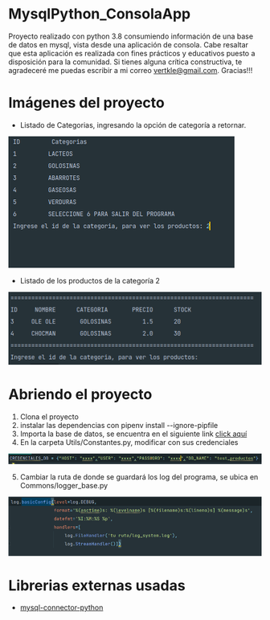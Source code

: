 # MysqlPython_ConsolaApp
Proyecto realizado con python 3.8 consumiendo información de una base de datos en mysql, vista desde una aplicación de consola. Cabe resaltar que esta aplicación es realizada con fines prácticos y educativos puesto a disposición para la comunidad. Si tienes alguna crítica constructiva, te agradeceré me puedas escribir a mi correo vertkle@gmail.com. Gracias!!!


# Imágenes del proyecto
* Listado de Categorias, ingresando la opción de categoría a retornar.

![alt text](https://raw.githubusercontent.com/vertkle/MysqlPython_ConsolaApp/main/resources/img/img1.png)

* Listado de los productos de la categoría 2

 ![alt text](https://raw.githubusercontent.com/vertkle/MysqlPython_ConsolaApp/main/resources/img/img2.png)
 
 
 # Abriendo el proyecto
 
 1. Clona el proyecto
 2. instalar las dependencias con pipenv install --ignore-pipfile
 3. Importa la base de datos, se encuentra en el siguiente link [click aquí](https://github.com/vertkle/MysqlPython_ConsolaApp/blob/main/resources/test_productos.sql)
 4. En la carpeta Utils/Constantes.py, modificar con sus credenciales

 ![alt text](https://raw.githubusercontent.com/vertkle/MysqlPython_ConsolaApp/main/resources/img/img4.png)
 
 5. Cambiar la ruta de donde se guardará los log del programa, se ubica en Commons/logger_base.py
 
 ![alt text](https://raw.githubusercontent.com/vertkle/MysqlPython_ConsolaApp/main/resources/img/img3.png)
 
 # Librerias externas usadas
 * [mysql-connector-python](https://dev.mysql.com/doc/connector-python/en/connector-python-installation-binary.html)
 
